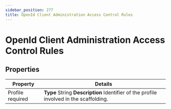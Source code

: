 ```yaml
---
sidebar_position: 277
title: OpenId Client Administration Access Control Rules
---
```


# OpenId Client Administration Access Control Rules

## Properties

| Property | Details |
| --- | --- |
| Profile required | **Type**  String  **Description** Identifier of the profile involved in the scaffolding. |
